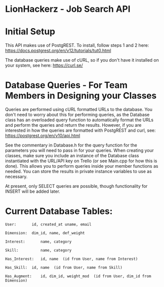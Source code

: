 # LionHackerz - Job Search API

# Initial Setup
This API makes use of PostgREST.  To install, follow steps 1 and 2 here:
	https://docs.postgrest.org/en/v12/tutorials/tut0.html

The database queries make use of cURL, so if you don't have it installed on your
system, see here: 
	https://curl.se/

# Database Queries - For Team Members in Designing your Classes
Queries are performed using cURL formatted URLs to the database.  You don't need
to worry about this for performing queries, as the Database class has an 
overloaded query function to automatically format the URLs and perform the 
queries and return the results.  However, if you are interested in how the 
queries are formatted with PostgREST and curl, see:
	https://postgrest.org/en/v10/api.html

See the commentary in Database.h for the query function for the parameters you 
will need to pass in for your queries.  When creating your classes, make sure 
you include an instance of the Database class instantiated with the URL/API key on Trello (or see Main.cpp for how this is done).  This allows you to perform 
queries inside your member functions as needed.  You can store the results in 
private instance variables to use as necessary.

At present, only SELECT queries are possible, though functionality for INSERT 
will be added later.

# Current Database Tables:
	User:		id, created_at uname, email

	Dimension:	dim_id, name, def_weight

	Interest:       name, category

	Skill:          name, category

	Has_Interest:	id, name  (id from User, name from Interest)

	Has_Skill:	id, name  (id from User, name from Skill)

	Has_Augment:	id, dim_id, weight_mod  (id from User, dim_id from Dimension)
